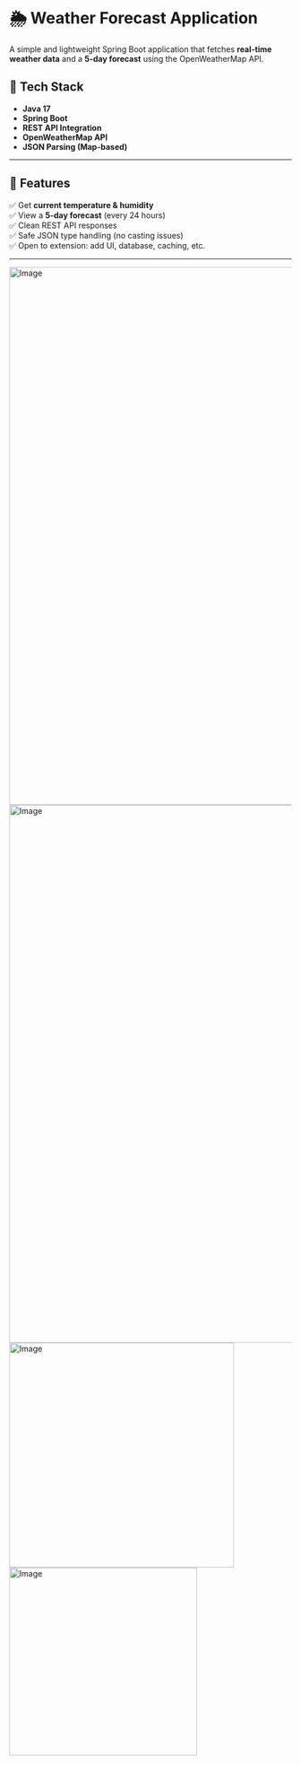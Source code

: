 # 🌦️ Weather Forecast Application

A simple and lightweight Spring Boot application that fetches **real-time weather data** and a **5-day forecast** using the OpenWeatherMap API.

## 🔧 Tech Stack

- **Java 17**
- **Spring Boot**
- **REST API Integration**
- **OpenWeatherMap API**
- **JSON Parsing (Map-based)**

---

## 🚀 Features

✅ Get **current temperature & humidity**  
✅ View a **5-day forecast** (every 24 hours)  
✅ Clean REST API responses  
✅ Safe JSON type handling (no casting issues)  
✅ Open to extension: add UI, database, caching, etc.

---



<img width="959" alt="Image" src="https://github.com/user-attachments/assets/c1e2f0ee-4336-44f4-b735-2cbb6d4f44a0" />

<img width="959" alt="Image" src="https://github.com/user-attachments/assets/63e6031c-4b1b-421c-b97d-e787eb02af26" />

<img width="401" alt="Image" src="https://github.com/user-attachments/assets/f757cbfd-e40f-426a-b1c9-5a5d07dfe7aa" />
<img width="335" alt="Image" src="https://github.com/user-attachments/assets/c9dddf4a-378c-4f50-8a68-e383a54c52a3" />
